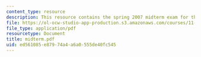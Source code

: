 ```yaml
---
content_type: resource
description: This resource contains the spring 2007 midterm exam for the course.
file: https://ol-ocw-studio-app-production.s3.amazonaws.com/courses/11-126j-economics-of-education-spring-2007/ed561085e87974a4a6a0555de40fc545_midterm.pdf
file_type: application/pdf
resourcetype: Document
title: midterm.pdf
uid: ed561085-e879-74a4-a6a0-555de40fc545
---
```


